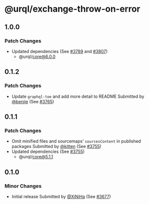 # @urql/exchange-throw-on-error

## 1.0.0

### Patch Changes

- Updated dependencies (See [#3789](https://github.com/urql-graphql/urql/pull/3789) and [#3807](https://github.com/urql-graphql/urql/pull/3807))
  - @urql/core@6.0.0

## 0.1.2

### Patch Changes

- Update `graphql-toe` and add more detail to README
  Submitted by [@benjie](https://github.com/benjie) (See [#3765](https://github.com/urql-graphql/urql/pull/3765))

## 0.1.1

### Patch Changes

- Omit minified files and sourcemaps' `sourcesContent` in published packages
  Submitted by [@kitten](https://github.com/kitten) (See [#3755](https://github.com/urql-graphql/urql/pull/3755))
- Updated dependencies (See [#3755](https://github.com/urql-graphql/urql/pull/3755))
  - @urql/core@5.1.1

## 0.1.0

### Minor Changes

- Initial release
  Submitted by [@XiNiHa](https://github.com/XiNiHa) (See [#3677](https://github.com/urql-graphql/urql/pull/3677))
